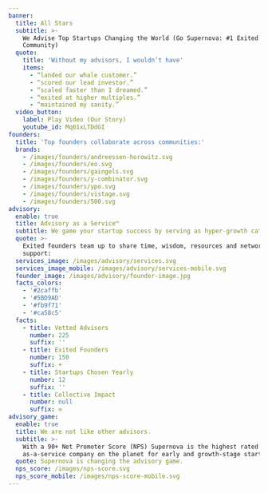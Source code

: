 ```yaml
---
banner:
  title: All Stars
  subtitle: >-
    We Advise Top Startups Changing the World (Go Supernova: #1 Exited Founder
    Community)  
  quote:
    title: 'Without my advisors, I wouldn’t have'
    items:
      - “landed our whale customer.”
      - “scored our lead investor.”
      - “scaled faster than I dreamed.”
      - “exited at higher multiples.”
      - “maintained my sanity.”
  video_button:
    label: Play Video (Our Story)
    youtube_id: Mq61xLTDdGI
founders:
  title: 'Top founders collaborate across communities:'
  brands:
    - /images/founders/andreessen-horowitz.svg
    - /images/founders/eo.svg
    - /images/founders/gaingels.svg
    - /images/founders/y-combinator.svg
    - /images/founders/ypo.svg
    - /images/founders/vistage.svg
    - /images/founders/500.svg
advisory:
  enable: true
  title: Advisory as a Service™
  subtitle: We game your startup success by serving as hyper-growth catalysts
  quote: >-
    Exited founders team up to share time, wisdom, resources and networks to
    support:
  services_image: /images/advisory/services.svg
  services_image_mobile: /images/advisory/services-mobile.svg
  founder_image: /images/advisory/founder-image.jpg
  facts_colors:
    - '#2caffb'
    - '#5BD9AD'
    - '#fb9f71'
    - '#ca58c5'
  facts:
    - title: Vetted Advisors
      number: 225
      suffix: ''
    - title: Exited Founders
      number: 150
      suffix: +
    - title: Startups Chosen Yearly
      number: 12
      suffix: ''
    - title: Collective Impact
      number: null
      suffix: ∞
advisory_game:
  enable: true
  title: We are not like other advisors.
  subtitle: >-
    With a 90+ Net Promoter Score (NPS) Supernova is the highest rated advisory
    as-a-service company on the planet for early and growth-stage startups.
  quote: Supernova is changing the advisory game.
  nps_score: /images/nps-score.svg
  nps_score_mobile: /images/nps-score-mobile.svg
---
```


